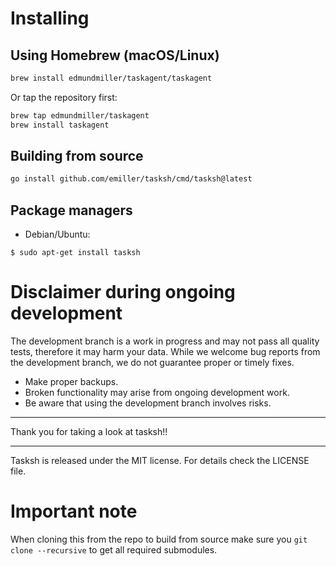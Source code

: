 # Installing

## Using Homebrew (macOS/Linux)
```bash
brew install edmundmiller/taskagent/taskagent
```

Or tap the repository first:
```bash
brew tap edmundmiller/taskagent
brew install taskagent
```

## Building from source
```bash
go install github.com/emiller/tasksh/cmd/tasksh@latest
```

## Package managers
* Debian/Ubuntu:
```
$ sudo apt-get install tasksh
```

# Disclaimer during ongoing development

The development branch is a work in progress and may not pass all quality tests,
therefore it may harm your data. While we welcome bug reports from the
development branch, we do not guarantee proper or timely fixes.

- Make proper backups.
- Broken functionality may arise from ongoing development work.
- Be aware that using the development branch involves risks.

---

Thank you for taking a look at tasksh!!

---

Tasksh is released under the MIT license. For details check the LICENSE file.

# Important note
When cloning this from the repo to build from source make sure you `git clone --recursive` to get all required submodules.
